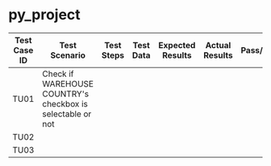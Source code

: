 # py_project


| Test<br>Case<br>ID | Test Scenario | Test Steps | Test Data | Expected Results| Actual Results | Pass/Fail |
|------ | --- | --- | --- | --- | --- | --- |
| TU01 |  Check if WAREHOUSE COUNTRY's<br>checkbox is selectable or not|        
| TU02 | 
| TU03 |







